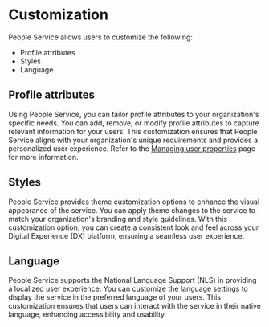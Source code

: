 # Customization

People Service allows users to customize the following:

- Profile attributes
- Styles
- Language

## Profile attributes

Using People Service, you can tailor profile attributes to your organization's specific needs. You can add, remove, or modify profile attributes to capture relevant information for your users. This customization ensures that People Service aligns with your organization's unique requirements and provides a personalized user experience. Refer to the [Managing user properties](../administration/managing_user_properties.md) page for more information.

## Styles

People Service provides theme customization options to enhance the visual appearance of the service. You can apply theme changes to the service to match your organization's branding and style guidelines. With this customization option, you can create a consistent look and feel across your Digital Experience (DX) platform, ensuring a seamless user experience.


## Language

People Service supports the National Language Support (NLS) in providing a localized user experience. You can customize the language settings to display the service in the preferred language of your users. This customization ensures that users can interact with the service in their native language, enhancing accessibility and usability.
